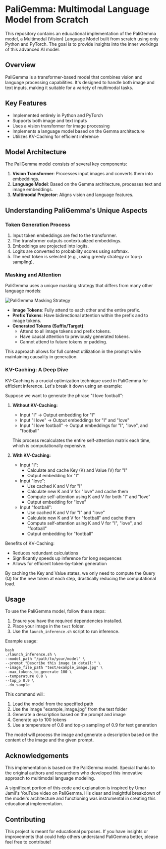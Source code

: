 # PaliGemma: Multimodal Language Model from Scratch

This repository contains an educational implementation of the PaliGemma model, a Multimodal (Vision) Language Model built from scratch using only Python and PyTorch. The goal is to provide insights into the inner workings of this advanced AI model.

## Overview

PaliGemma is a transformer-based model that combines vision and language processing capabilities. It's designed to handle both image and text inputs, making it suitable for a variety of multimodal tasks.

## Key Features

- Implemented entirely in Python and PyTorch
- Supports both image and text inputs
- Uses a vision transformer for image processing
- Implements a language model based on the Gemma architecture
- Utilizes KV-Caching for efficient inference

## Model Architecture

The PaliGemma model consists of several key components:

1. **Vision Transformer**: Processes input images and converts them into embeddings.
2. **Language Model**: Based on the Gemma architecture, processes text and image embeddings.
3. **Multimodal Projector**: Aligns vision and language features.

## Understanding PaliGemma's Unique Aspects

### Token Generation Process

1. Input token embeddings are fed to the transformer.
2. The transformer outputs contextualized embeddings.
3. Embeddings are projected into logits.
4. Logits are converted to probability scores using softmax.
5. The next token is selected (e.g., using greedy strategy or top-p sampling).

### Masking and Attention

PaliGemma uses a unique masking strategy that differs from many other language models:

![PaliGemma Masking Strategy](path_to_your_image.png)

- **Image Tokens**: Fully attend to each other and the entire prefix.
- **Prefix Tokens**: Have bidirectional attention within the prefix and to image tokens.
- **Generated Tokens (Suffix/Target)**: 
  - Attend to all image tokens and prefix tokens.
  - Have causal attention to previously generated tokens.
  - Cannot attend to future tokens or padding.

This approach allows for full context utilization in the prompt while maintaining causality in generation.

### KV-Caching: A Deep Dive

KV-Caching is a crucial optimization technique used in PaliGemma for efficient inference. Let's break it down using an example:

Suppose we want to generate the phrase "I love football":

1. **Without KV-Caching:**
   - Input "I" → Output embedding for "I"
   - Input "I love" → Output embeddings for "I" and "love"
   - Input "I love football" → Output embeddings for "I", "love", and "football"

   This process recalculates the entire self-attention matrix each time, which is computationally expensive.

2. **With KV-Caching:**
   - Input "I":
     - Calculate and cache Key (K) and Value (V) for "I"
     - Output embedding for "I"
   - Input "love":
     - Use cached K and V for "I"
     - Calculate new K and V for "love" and cache them
     - Compute self-attention using K and V for both "I" and "love"
     - Output embedding for "love"
   - Input "football":
     - Use cached K and V for "I" and "love"
     - Calculate new K and V for "football" and cache them
     - Compute self-attention using K and V for "I", "love", and "football"
     - Output embedding for "football"

Benefits of KV-Caching:
- Reduces redundant calculations
- Significantly speeds up inference for long sequences
- Allows for efficient token-by-token generation

By caching the Key and Value states, we only need to compute the Query (Q) for the new token at each step, drastically reducing the computational load.

## Usage

To use the PaliGemma model, follow these steps:

1. Ensure you have the required dependencies installed.
2. Place your image in the `test` folder.
3. Use the `launch_inference.sh` script to run inference.

Example usage:

```
bash
./launch_inference.sh \
--model_path "/path/to/your/model" \
--prompt "Describe this image in detail:" \
--image_file_path "test/example_image.jpg" \
--max_tokens_to_generate 100 \
--temperature 0.8 \
--top_p 0.9 \
--do_sample
```


This command will:
1. Load the model from the specified path
2. Use the image "example_image.jpg" from the test folder
3. Generate a description based on the prompt and image
4. Generate up to 100 tokens
5. Use a temperature of 0.8 and top-p sampling of 0.9 for text generation

The model will process the image and generate a description based on the content of the image and the given prompt.

## Acknowledgements

This implementation is based on the PaliGemma model. Special thanks to the original authors and researchers who developed this innovative approach to multimodal language modeling.

A significant portion of this code and explanation is inspired by Umar Jamil's YouTube video on PaliGemma. His clear and insightful breakdown of the model's architecture and functioning was instrumental in creating this educational implementation.

## Contributing

This project is meant for educational purposes. If you have insights or improvements that could help others understand PaliGemma better, please feel free to contribute!
